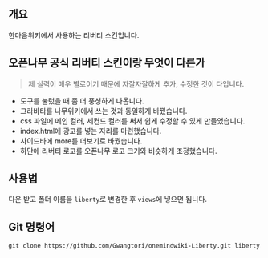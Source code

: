 ## 개요
한마음위키에서 사용하는 리버티 스킨입니다.

## 오픈나무 공식 리버티 스킨이랑 무엇이 다른가
> 제 실력이 매우 별로이기 때문에 자잘자잘하게 추가, 수정한 것이 다입니다.
* 도구를 눌렀을 때 좀 더 풍성하게 나옵니다.
* 그라바타를 나무위키에서 쓰는 것과 동일하게 바꿨습니다.
* css 파일에 메인 컬러, 세컨드 컬러를 써서 쉽게 수정할 수 있게 만들었습니다.
* index.html에 광고를 넣는 자리를 마련했습니다.
* 사이드바에 more를 더보기로 바꿨습니다.
* 하단에 리버티 로고를 오픈나무 로고 크기와 비슷하게 조정했습니다.

## 사용법
다운 받고 폴더 이름을 `liberty`로 변경한 후 `views`에 넣으면 됩니다.

## Git 명령어
```
git clone https://github.com/Gwangtori/onemindwiki-Liberty.git liberty
```